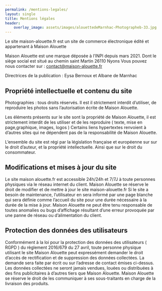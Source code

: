 ```yaml
---
permalink: /mentions-legales/
layout: single
title: Mentions légales
header:
    overlay_image: assets/images/alouettedeMarnhac-Photographeb-33.jpg
---
```



Le site maison-alouette.fr est un site de commerce électronique édité et appartenant à Maison Alouette

Maison Alouette est une marque déposée à l’INPI depuis mars 2021.
Dont le siège social est situé au chemin saint Martin 26110 Nyons 
Vous pouvez nous contacter sur : contact@maison-alouette.fr

Directrices de la publication : Eysa Bernoux et Albane de Marnhac

## Propriété intellectuelle et contenu du site

Photographies : tous droits réservés. Il est il strictement interdit d’utiliser, de reproduire les photos sans l’autorisation écrite de Maison Alouette.

Les éléments présents sur le site sont la propriété de Maison Alouette, il est strictement interdit de les utiliser et de les reproduire ( texte, mise en page,graphique, images, logos ) 
Certains liens hypertextes renvoient à d’autres sites qui ne dépendent pas de la responsabilité de Maison Alouette. 

L’ensemble du site est régi par la législation française et européenne sur sur le droit d’auteur, et la propriété intellectuelle. Ainsi que sur le droit du consommateur. 

## Modifications et mises à jour du site 

Le site maison alouette.fr est accessible 24h/24h et 7/7J à toute personnes physiques via le réseau internet du client. 
Maison Alouette se réserve le droit de modifier et de mettre à jour le site maison-alouette.fr
Si le site a besoin de maintenance, l’utilisateur en sera informé par une page blanche qui sera définie comme l’accueil du site pour une durée nécessaire à la durée de la mise à jour. 
Maison Alouette ne peut être tenu responsable de toutes anomalies ou bugs d’affichage résultant d’une erreur provoquée par une panne de réseau ou d’alimentation du client. 

## Protection des données des utilisateurs 

Conformément à la loi pour la protection des données des utilisateurs ( RGPD ) du règlement 2016/679 du 27 avril, toute personne physique utilisant le site Maison Alouette peut expressément demander le droit d’accès de rectification et de suppression des données collectées. La demande sera faite par écrit ou sur l’adresse de contact émises ci-dessus. 
Les données collectées ne seront jamais vendues, louées ou distribuées à des fins publicitaires à d’autres tiers que Maison Alouette. Maison Alouette se réserve le droit de les communiquer à ses sous-traitants en charge de la livraison des produits. 
